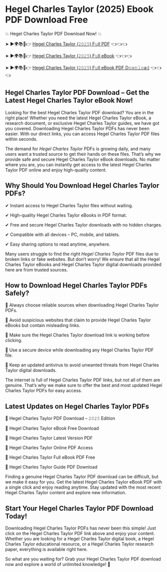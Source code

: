 # Hegel Charles Taylor (2025) Ebook PDF Download Free

💥 Hegel Charles Taylor PDF Download Now! 💥

➤ ►🌍📚📱👉 [Hegel Charles Taylor (𝟸𝟶𝟸𝟻) F𝚞ll PDF](https://getpdf.xyz/hegel-charles-taylor) 👈👈👈


➤ ►🌍📚📱👉 [Hegel Charles Taylor (𝟸𝟶𝟸𝟻) F𝚞ll eBook](https://getpdf.xyz/hegel-charles-taylor) 👈👈👈


➤ ►🌍📚📱👉 [Hegel Charles Taylor (𝟸𝟶𝟸𝟻) F𝚞ll eBook PDF D𝚘𝚠𝚗𝚕𝚘a𝚍](https://getpdf.xyz/hegel-charles-taylor) 👈👈👈


## Hegel Charles Taylor PDF Download – Get the Latest Hegel Charles Taylor eBook Now!

Looking for the best Hegel Charles Taylor PDF download? You are in the right place! Whether you need the latest Hegel Charles Taylor eBook, a research document, or exclusive Hegel Charles Taylor guides, we have got you covered. Downloading Hegel Charles Taylor PDFs has never been easier. With our direct links, you can access Hegel Charles Taylor PDF files within seconds.

The demand for *Hegel Charles Taylor* PDFs is growing daily, and many users want a trusted source to get their hands on these files. That’s why we provide safe and secure Hegel Charles Taylor eBook downloads. No matter where you are, you can instantly get access to the latest Hegel Charles Taylor PDF online and enjoy high-quality content.

## Why Should You Download Hegel Charles Taylor PDFs?

✔ Instant access to Hegel Charles Taylor files without waiting.

✔ High-quality Hegel Charles Taylor eBooks in PDF format.

✔ Free and secure Hegel Charles Taylor downloads with no hidden charges.

✔ Compatible with all devices – PC, mobile, and tablets.

✔ Easy sharing options to read anytime, anywhere.

Many users struggle to find the right *Hegel Charles Taylor* PDF files due to broken links or fake websites. But don’t worry! We ensure that all the Hegel Charles Taylor eBooks and Hegel Charles Taylor digital downloads provided here are from trusted sources.

## How to Download Hegel Charles Taylor PDFs Safely?

📌 Always choose reliable sources when downloading Hegel Charles Taylor PDFs.

📌 Avoid suspicious websites that claim to provide Hegel Charles Taylor eBooks but contain misleading links.

📌 Make sure the Hegel Charles Taylor download link is working before clicking.

📌 Use a secure device while downloading any Hegel Charles Taylor PDF file.

📌 Keep an updated antivirus to avoid unwanted threats from Hegel Charles Taylor digital downloads.

The internet is full of Hegel Charles Taylor PDF links, but not all of them are genuine. That’s why we make sure to offer the best and most updated Hegel Charles Taylor PDFs for easy access.

## Latest Updates on Hegel Charles Taylor PDFs

🔹 Hegel Charles Taylor PDF Download – 𝟸𝟶𝟸𝟻 Edition

🔹 Hegel Charles Taylor eBook Free Download

🔹 Hegel Charles Taylor Latest Version PDF

🔹 Hegel Charles Taylor Online PDF Access

🔹 Hegel Charles Taylor Full eBook PDF Free

🔹 Hegel Charles Taylor Guide PDF Download

Finding a genuine Hegel Charles Taylor PDF download can be difficult, but we make it easy for you. Get the latest Hegel Charles Taylor eBook PDF with a single click and enjoy reading anytime. Stay updated with the most recent Hegel Charles Taylor content and explore new information.

## Start Your Hegel Charles Taylor PDF Download Today!

Downloading Hegel Charles Taylor PDFs has never been this simple! Just click on the Hegel Charles Taylor PDF link above and enjoy your content. Whether you are looking for a Hegel Charles Taylor digital book, a Hegel Charles Taylor educational resource, or a Hegel Charles Taylor research paper, everything is available right here.

So what are you waiting for? Grab your Hegel Charles Taylor PDF download now and explore a world of unlimited knowledge! 🚀